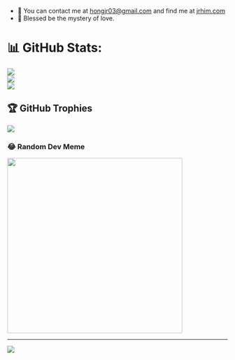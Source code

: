 - 📧 You can contact me at hongjr03@gmail.com and find me at [jrhim.com](https://jrhim.com/)
- 🌈 Blessed be the mystery of love.

# 📊 GitHub Stats:
![](https://github-readme-stats.vercel.app/api?username=hongjr03&theme=nord&hide_border=false&include_all_commits=false&count_private=false)<br/>
![](https://github-readme-streak-stats.herokuapp.com/?user=hongjr03&theme=nord&hide_border=false)<br/>
![](https://github-readme-stats.vercel.app/api/top-langs/?username=hongjr03&theme=nord&hide_border=false&include_all_commits=false&count_private=false&layout=compact)

## 🏆 GitHub Trophies
![](https://github-profile-trophy.vercel.app/?username=hongjr03&theme=nord&no-frame=true&no-bg=false&margin-w=4)

### 😂 Random Dev Meme
<img src='https://randommeme-five.vercel.app/' style="height: 400px;"/>

---
[![](https://visitcount.itsvg.in/api?id=hongjr03&icon=0&color=0)](https://visitcount.itsvg.in)

<!-- Proudly created with GPRM ( https://gprm.itsvg.in ) -->
